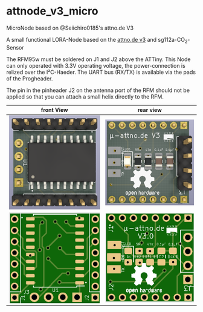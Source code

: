 # attnode_v3_micro
 MicroNode based on @Seiichiro0185's attno.de V3

A small functional LORA-Node based on the [attno.de v3](https://attno.de) and sg112a-CO<sub>2</sub>-Sensor

The RFM95w must be soldered on J1 and J2 above the ATTiny. This Node can only operated with 3.3V operating voltage, the power-connection is relized over the I²C-Haeder. The UART bus (RX/TX) is available via the pads of the Progheader.

The pin in the pinheader J2 on the antenna port of the RFM should not be applied so that you can attach a small helix directly to the RFM.


 front View | rear view
 ---------- | -----------
![front view](https://github.com/theArcher73/attnode_v3_micro/blob/main/kicad_project/img/front.png) | ![Rear view](https://github.com/theArcher73/attnode_v3_micro/blob/main/kicad_project/img/rear.png)
![front view](https://github.com/theArcher73/attnode_v3_micro/blob/main/kicad_project/img/front_1.png) | ![Rear view](https://github.com/theArcher73/attnode_v3_micro/blob/main/kicad_project/img/rear_1.png)
